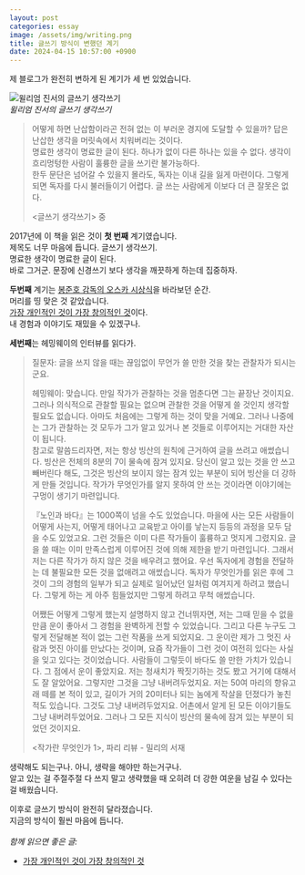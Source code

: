 ```yaml
---
layout: post
categories: essay
image: /assets/img/writing.png
title: 글쓰기 방식이 변했던 계기
date: 2024-04-15 10:57:00 +0900
---
```


제 블로그가 완전히 변하게 된 계기가 세 번 있었습니다.

![윌리엄 진서의 글쓰기 생각쓰기](https://image.aladin.co.kr/product/101/79/cover500/8971992956_2.jpg)  
*윌리엄 진서의 글쓰기 생각쓰기*

> 어떻게 하면 난삽함이라곤 전혀 없는 이 부러운 경지에 도달할 수 있을까? 답은 난삽한 생각을 머릿속에서 치워버리는 것이다.  
> 명료한 생각이 명료한 글이 된다. 하나가 없이 다른 하나는 있을 수 없다. 생각이 흐리멍텅한 사람이 훌륭한 글을 쓰기란 불가능하다.  
> 한두 문단은 넘어갈 수 있을지 몰라도, 독자는 이내 길을 잃게 마련이다. 그렇게 되면 독자를 다시 불러들이기 어렵다. 글 쓰는 사람에게 이보다 더 큰 잘못은 없다.  
> 
> \<글쓰기 생각쓰기\> 중

2017년에 이 책을 읽은 것이 **첫 번째** 계기였습니다.  
제목도 너무 마음에 듭니다. 글쓰기 생각쓰기.  
명료한 생각이 명료한 글이 된다.  
바로 그거군. 문장에 신경쓰기 보다 생각을 깨끗하게 하는데 집중하자.

**두번째** 계기는 [봉준호 감독의 오스카 시상식](https://youtu.be/0rb2MVZFNoY?si=DyE_ztyMXrhtZAOV&t=68)을 바라보던 순간.  
머리를 띵 맞은 것 같았습니다.  
[가장 개인적인 것이 가장 창의적인 것](/essay/2022/04/18/bongjunho.html)이다.  
내 경험과 이야기도 재밌을 수 있겠구나.

**세번째**는 헤밍웨이의 인터뷰를 읽다가.

> 질문자: 글을 쓰지 않을 때는 끊임없이 무언가 쓸 만한 것을 찾는 관찰자가 되시는군요.
>
> 헤밍웨이: 맞습니다. 만일 작가가 관찰하는 것을 멈춘다면 그는 끝장난 것이지요. 그러나 의식적으로 관찰할 필요는 없으며 관찰한 것을 어떻게 쓸 것인지 생각할 필요도 없습니다. 아마도 처음에는 그렇게 하는 것이 맞을 거예요. 그러나 나중에는 그가 관찰하는 것 모두가 그가 알고 있거나 본 것들로 이루어지는 거대한 자산이 됩니다.  
> 참고로 말씀드리자면, 저는 항상 빙산의 원칙에 근거하여 글을 쓰려고 애썼습니다. 빙산은 전체의 8분의 7이 물속에 잠겨 있지요. 당신이 알고 있는 것을 안 쓰고 빼버린다 해도, 그것은 빙산의 보이지 않는 잠겨 있는 부분이 되어 빙산을 더 강하게 만들 것입니다. 작가가 무엇인가를 알지 못하여 안 쓰는 것이라면 이야기에는 구멍이 생기기 마련입니다.
>
> 『노인과 바다』는 1000쪽이 넘을 수도 있었습니다. 마을에 사는 모든 사람들이 어떻게 사는지, 어떻게 태어나고 교육받고 아이를 낳는지 등등의 과정을 모두 담을 수도 있었고요. 그런 것들은 이미 다른 작가들이 훌륭하고 멋지게 그렸지요. 글을 쓸 때는 이미 만족스럽게 이루어진 것에 의해 제한을 받기 마련입니다. 그래서 저는 다른 작가가 하지 않은 것을 배우려고 했어요. 우선 독자에게 경험을 전달하는 데 불필요한 모든 것을 없애려고 애썼습니다. 독자가 무엇인가를 읽은 후에 그것이 그의 경험의 일부가 되고 실제로 일어났던 일처럼 여겨지게 하려고 했습니다. 그렇게 하는 게 아주 힘들었지만 그렇게 하려고 무척 애썼습니다.
>
> 어쨌든 어떻게 그렇게 했는지 설명하지 않고 건너뛰자면, 저는 그때 믿을 수 없을 만큼 운이 좋아서 그 경험을 완벽하게 전할 수 있었습니다. 그리고 다른 누구도 그렇게 전달해본 적이 없는 그런 작품을 쓰게 되었지요. 그 운이란 제가 그 멋진 사람과 멋진 아이를 만났다는 것이며, 요즘 작가들이 그런 것이 여전히 있다는 사실을 잊고 있다는 것이었습니다. 사람들이 그렇듯이 바다도 쓸 만한 가치가 있습니다. 그 점에서 운이 좋았지요. 저는 청새치가 짝짓기하는 것도 봤고 거기에 대해서도 잘 알았어요. 그렇지만 그것을 그냥 내버려두었지요. 저는 50여 마리의 향유고래 떼를 본 적이 있고, 길이가 거의 20미터나 되는 놈에게 작살을 던졌다가 놓친 적도 있습니다. 그것도 그냥 내버려두었지요. 어촌에서 알게 된 모든 이야기들도 그냥 내버려두었어요. 그러나 그 모든 지식이 빙산의 물속에 잠겨 있는 부분이 되었던 것이지요.
> 
> <작가란 무엇인가 1>, 파리 리뷰 - 밀리의 서재

생략해도 되는구나. 아니, 생략을 해야만 하는거구나.  
알고 있는 걸 주절주절 다 쓰지 말고 생략했을 때 오히려 더 강한 여운을 남길 수 있다는 걸 배웠습니다.

이후로 글쓰기 방식이 완전히 달라졌습니다.  
지금의 방식이 훨씬 마음에 듭니다.
<br>
<br>
*함께 읽으면 좋은 글:*
* [가장 개인적인 것이 가장 창의적인 것](/essay/2022/04/18/bongjunho.html)
